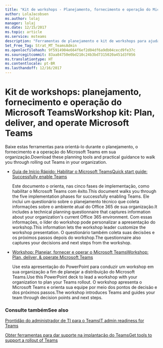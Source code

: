 ```yaml
---
title: "Kit de workshops - Planejamento, fornecimento e operação do Microsoft Teams"
author: LolaJacobsen
ms.author: lolaj
manager: lolaj
ms.date: 12/15/2017
ms.topic: article
ms.service: msteams
description: "Ferramentas de planejamento e kit de workshops para ajudar o administrador a começar a usar o Microsoft Teams."
Set_Free_Tag: Strat_MT_TeamsAdmin
ms.openlocfilehash: 9f5914904e664f6ef2d04df6a9db04cecd9fe37c
ms.sourcegitcommit: 83aa84750e0bd210c24b3bd7315020a451d3f056
ms.translationtype: HT
ms.contentlocale: pt-BR
ms.lasthandoff: 12/16/2017
---
```

<a name="workshop-kit-plan-deliver-and-operate-microsoft-teams"></a><span data-ttu-id="756c8-103">Kit de workshops: planejamento, fornecimento e operação do Microsoft Teams</span><span class="sxs-lookup"><span data-stu-id="756c8-103">Workshop kit: Plan, deliver, and operate Microsoft Teams</span></span>
=============================================================

<span data-ttu-id="756c8-104">Baixe estas ferramentas para orientá-lo durante o planejamento, o fornecimento e a operação do Microsoft Teams em sua organização.</span><span class="sxs-lookup"><span data-stu-id="756c8-104">Download these planning tools and practical guidance to walk you through rolling out Teams in your organization.</span></span>

- [<span data-ttu-id="756c8-105">Guia de Início Rápido: Habilitar o Microsoft Teams</span><span class="sxs-lookup"><span data-stu-id="756c8-105">Quick start guide: Successfully enable Teams</span></span>](https://www.microsoft.com/en-us/download/55981)
    
    <span data-ttu-id="756c8-106">Este documento o orienta, nas cinco fases de implementação, como habilitar o Microsoft Teams com êxito.</span><span class="sxs-lookup"><span data-stu-id="756c8-106">This document walks you through the five implementation phases for successfully enabling Teams.</span></span> <span data-ttu-id="756c8-107">Ele inclui um questionário sobre o planejamento técnico que coleta informações sobre o ambiente atual do Office 365 de sua organização.</span><span class="sxs-lookup"><span data-stu-id="756c8-107">It includes a technical planning questionnaire that captures information about your organization's current Office 365 environment.</span></span> <span data-ttu-id="756c8-108">Com essas informações, o líder do workshop pode personalizar a apresentação do workshop.</span><span class="sxs-lookup"><span data-stu-id="756c8-108">This information lets the workshop leader customize the workshop presentation.</span></span> <span data-ttu-id="756c8-109">O questionário também coleta suas decisões e os próximos passos depois do workshop.</span><span class="sxs-lookup"><span data-stu-id="756c8-109">The questionnaire also captures your decisions and next steps from the workshop.</span></span>

- [<span data-ttu-id="756c8-110">Workshop: Planejar, fornecer e operar o Microsoft Teams</span><span class="sxs-lookup"><span data-stu-id="756c8-110">Workshop: Plan, deliver, & operate Microsoft Teams</span></span>](https://www.microsoft.com/en-us/download/55982) 
    
    <span data-ttu-id="756c8-111">Use esta apresentação do PowerPoint para conduzir um workshop em sua organização a fim de planejar a distribuição do Microsoft Teams.</span><span class="sxs-lookup"><span data-stu-id="756c8-111">Use this PowerPoint deck to lead a workshop with your organization to plan your Teams rollout.</span></span> <span data-ttu-id="756c8-112">O workshop apresenta o Microsoft Teams e orienta sua equipe por meio dos pontos de decisão e dos próximos passos.</span><span class="sxs-lookup"><span data-stu-id="756c8-112">The workshop introduces Teams and guides your team through decision points and next steps.</span></span>


### <a name="see-also"></a><span data-ttu-id="756c8-113">Consulte também</span><span class="sxs-lookup"><span data-stu-id="756c8-113">See also</span></span>

[<span data-ttu-id="756c8-114">Prontidão do administrador de TI para o Teams</span><span class="sxs-lookup"><span data-stu-id="756c8-114">IT admin readiness for Teams</span></span>](ITAdmin-readiness.md)

[<span data-ttu-id="756c8-115">Obter ferramentas para dar suporte na implantação do Teams</span><span class="sxs-lookup"><span data-stu-id="756c8-115">Get tools to support a rollout of Teams</span></span>](rollout-tools.md)


